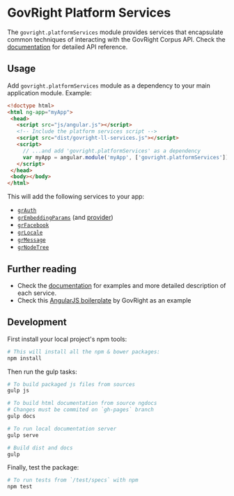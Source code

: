# GovRight Platform Services

The `govright.platformServices` module provides services that encapsulate
common techniques of interacting with the GovRight Corpus API.
Check the [documentation](http://govright.github.io/platform-services/docs/#/api/govright.platformServices)
for detailed API reference.

## Usage

Add `govright.platformServices` module as a dependency to your main application module. Example:

```html
<!doctype html>
<html ng-app="myApp">
 <head>
   <script src="js/angular.js"></script>
   <!-- Include the platform services script -->
   <script src="dist/govright-ll-services.js"></script>
   <script>
     // ...and add 'govright.platformServices' as a dependency
     var myApp = angular.module('myApp', ['govright.platformServices']);
   </script>
 </head>
 <body></body>
</html>
```

This will add the following services to your app:

* [`grAuth`](http://govright.github.io/platform-services/docs/#/api/govright.platformServices.grAuth)
* [`grEmbeddingParams`](http://govright.github.io/platform-services/docs/#/api/govright.platformServices.grEmbeddingParams) 
(and [provider](http://govright.github.io/platform-services/docs/#/api/govright.platformServices.grEmbeddingParamsProvider))
* [`grFacebook`](http://govright.github.io/platform-services/docs/#/api/govright.platformServices.grFacebook)
* [`grLocale`](http://govright.github.io/platform-services/docs/#/api/govright.platformServices.grLocale)
* [`grMessage`](http://govright.github.io/platform-services/docs/#/api/govright.platformServices.grMessage)
* [`grNodeTree`](http://govright.github.io/platform-services/docs/#/api/govright.platformServices.grNodeTree)

## Further reading

* Check the [documentation](http://govright.github.io/legislation-lab-services/docs/#/api/govright.platformServices)
for examples and more detailed description of each service.
* Check this [AngularJS boilerplate](https://github.com/GovRight/angular-bootstrap) by GovRight as an example 

## Development

First install your local project's npm tools:

```bash
# This will install all the npm & bower packages:
npm install
```

Then run the gulp tasks:

```bash
# To build packaged js files from sources
gulp js

# To build html documentation from source ngdocs
# Changes must be commited on `gh-pages` branch
gulp docs

# To run local documentation server
gulp serve

# Build dist and docs
gulp
```

Finally, test the package:

```bash
# To run tests from `/test/specs` with npm
npm test
```
